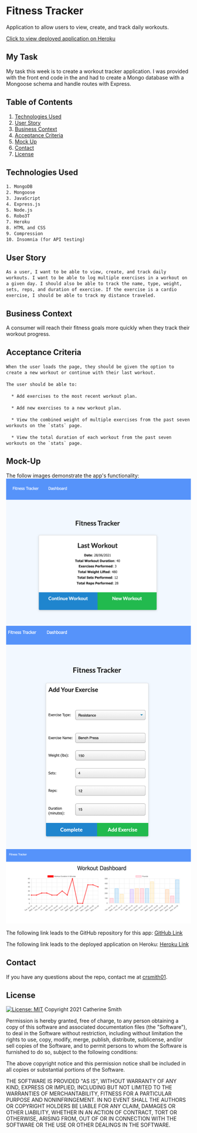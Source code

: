 # Fitness Tracker
Application to allow users to view, create, and track daily workouts.

[Click to view deployed application on Heroku](https://protected-tundra-70136.herokuapp.com/)


## My Task

My task this week is to create a workout tracker application. I was provided with the front end code in the and had to create a Mongo database with a Mongoose schema and handle routes with Express.

## Table of Contents

1. [Technologies Used](#Technologies-Used)
2. [User Story](#User-Story)
3. [Business Context](#Business-Context)
4. [Acceptance Criteria](#Acceptance-Criteria)
5. [Mock Up](#Mock-Up)
6. [Contact](#Contact)
7. [License](#License)

## Technologies Used
```
1. MongoDB
2. Mongoose
3. JavaScript 
4. Express.js
5. Node.js
6. Robo3T
7. Heroku
8. HTML and CSS
9. Compression
10. Insomnia (for API testing)
```

## User Story
```
As a user, I want to be able to view, create, and track daily workouts. I want to be able to log multiple exercises in a workout on a given day. I should also be able to track the name, type, weight, sets, reps, and duration of exercise. If the exercise is a cardio exercise, I should be able to track my distance traveled.
```

## Business Context

A consumer will reach their fitness goals more quickly when they track their workout progress.

## Acceptance Criteria
```
When the user loads the page, they should be given the option to create a new workout or continue with their last workout.

The user should be able to:

  * Add exercises to the most recent workout plan.

  * Add new exercises to a new workout plan.

  * View the combined weight of multiple exercises from the past seven workouts on the `stats` page.

  * View the total duration of each workout from the past seven workouts on the `stats` page.
```

## Mock-Up
The follow images demonstrate the app's functionality:
![Dashboard](/public/assets/images/dashboard.png)
![Add Exercise](/public/assets/images/add-exercise.png)
![Stats](/public/assets/images/stats.png)

The following link leads to the GitHub repository for this app:
[GitHub Link](https://github.com/crsmith01/fitness-tracker)

The following link leads to the deployed application on Heroku:
[Heroku Link](https://protected-tundra-70136.herokuapp.com/)

## Contact
If you have any questions about the repo, contact me at [crsmith01](https://github.com/crsmith01).


## License
  [![License: MIT](https://img.shields.io/badge/License-MIT-yellow.svg)](https://opensource.org/licenses/MIT)
Copyright 2021 Catherine Smith

Permission is hereby granted, free of charge, to any person obtaining a copy of this software and associated documentation files (the "Software"), to deal in the Software without restriction, including without limitation the rights to use, copy, modify, merge, publish, distribute, sublicense, and/or sell copies of the Software, and to permit persons to whom the Software is furnished to do so, subject to the following conditions:

The above copyright notice and this permission notice shall be included in all copies or substantial portions of the Software.

THE SOFTWARE IS PROVIDED "AS IS", WITHOUT WARRANTY OF ANY KIND, EXPRESS OR IMPLIED, INCLUDING BUT NOT LIMITED TO THE WARRANTIES OF MERCHANTABILITY, FITNESS FOR A PARTICULAR PURPOSE AND NONINFRINGEMENT. IN NO EVENT SHALL THE AUTHORS OR COPYRIGHT HOLDERS BE LIABLE FOR ANY CLAIM, DAMAGES OR OTHER LIABILITY, WHETHER IN AN ACTION OF CONTRACT, TORT OR OTHERWISE, ARISING FROM, OUT OF OR IN CONNECTION WITH THE SOFTWARE OR THE USE OR OTHER DEALINGS IN THE SOFTWARE.
